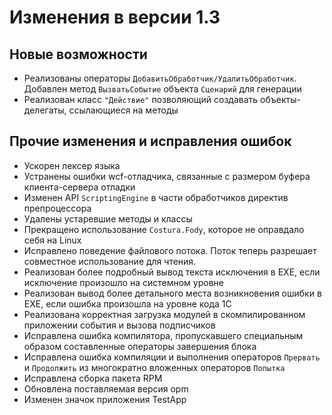 # Изменения в версии 1.3

## Новые возможности

* Реализованы операторы `ДобавитьОбработчик/УдалитьОбработчик`. Добавлен метод `ВызватьСобытие` объекта `Сценарий` для генерации 
* Реализован класс `"Действие"` позволяющий создавать объекты-делегаты, ссылающиеся на методы

## Прочие изменения и исправления ошибок

* Ускорен лексер языка
* Устранены ошибки wcf-отладчика, связанные с размером буфера клиента-сервера отладки
* Изменен API `ScriptingEngine` в части обработчиков директив препроцессора
* Удалены устаревшие методы и классы
* Прекращено использование `Costura.Fody`, которое не оправдало себя на Linux
* Исправлено поведение файлового потока. Поток теперь разрешает совместное использование для чтения.
* Реализован более подробный вывод текста исключения в EXE, если исключение произошло на системном уровне
* Реализован вывод более детального места возникновения ошибки в EXE, если ошибка произошла на уровне кода 1С
* Реализована корректная загрузка модулей в скомпилированном приложении
события и вызова подписчиков
* Исправлена ошибка компилятора, пропускавшего специальным образом составленные операторы завершения блока
* Исправлена ошибка компиляции и выполнения операторов `Прервать` и `Продолжить` из многократно вложенных операторов `Попытка`
* Исправлена сборка пакета RPM
* Обновлена поставляемая версия opm 
* Изменен значок приложения TestApp

